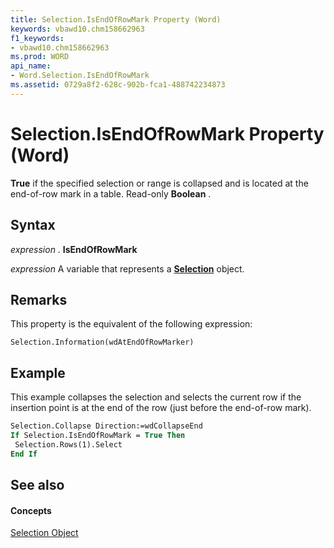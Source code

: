 ```yaml
---
title: Selection.IsEndOfRowMark Property (Word)
keywords: vbawd10.chm158662963
f1_keywords:
- vbawd10.chm158662963
ms.prod: WORD
api_name:
- Word.Selection.IsEndOfRowMark
ms.assetid: 0729a8f2-628c-902b-fca1-488742234873
---
```



# Selection.IsEndOfRowMark Property (Word)

 **True** if the specified selection or range is collapsed and is located at the end-of-row mark in a table. Read-only **Boolean** .


## Syntax

 _expression_ . **IsEndOfRowMark**

 _expression_ A variable that represents a **[Selection](selection-object-word.md)** object.


## Remarks

This property is the equivalent of the following expression:


```
Selection.Information(wdAtEndOfRowMarker)
```


## Example

This example collapses the selection and selects the current row if the insertion point is at the end of the row (just before the end-of-row mark).


```vb
Selection.Collapse Direction:=wdCollapseEnd 
If Selection.IsEndOfRowMark = True Then 
 Selection.Rows(1).Select 
End If
```


## See also


#### Concepts


[Selection Object](selection-object-word.md)

